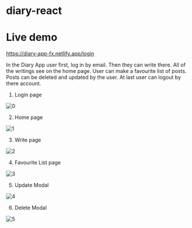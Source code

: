 # diary-react

# Live demo
https://diary-app-fx.netlify.app/login


In the Diary App user first, log in by email. Then they can write there. All of the writings see on the home page. User can make a favourite list of posts. Posts can be deleted and updated by the user. At last user can logout by there account.


1. Login page

![0](https://user-images.githubusercontent.com/72667369/109144156-04d29080-778b-11eb-9e8f-e102b066b0b5.png)

2. Home page

![1](https://user-images.githubusercontent.com/72667369/109144311-35b2c580-778b-11eb-88f8-0973820461a0.png)

3. Write page

![2](https://user-images.githubusercontent.com/72667369/109144341-42371e00-778b-11eb-99fc-0ab08ee3053a.png)

4. Favourite List page


![3](https://user-images.githubusercontent.com/72667369/109144381-4d8a4980-778b-11eb-8961-1d826983844a.png)

5. Update Modal


![4](https://user-images.githubusercontent.com/72667369/109144418-58dd7500-778b-11eb-85e5-65ecdf3ba28a.png)

6. Delete Modal


![5](https://user-images.githubusercontent.com/72667369/109144446-5f6bec80-778b-11eb-9261-82376ea959a1.png)


